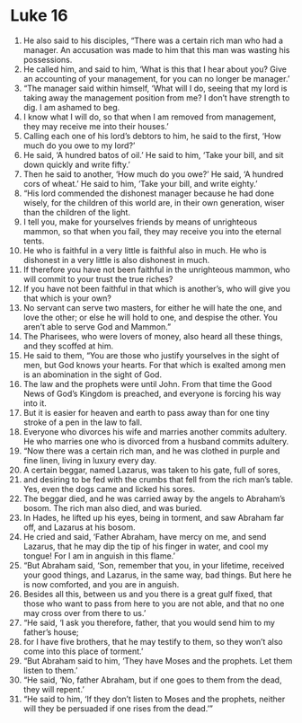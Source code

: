 
# Luke 16
1. He also said to his disciples, “There was a certain rich man who had a manager. An accusation was made to him that this man was wasting his possessions. 
2. He called him, and said to him, ‘What is this that I hear about you? Give an accounting of your management, for you can no longer be manager.’ 
3. “The manager said within himself, ‘What will I do, seeing that my lord is taking away the management position from me? I don’t have strength to dig. I am ashamed to beg. 
4. I know what I will do, so that when I am removed from management, they may receive me into their houses.’ 
5. Calling each one of his lord’s debtors to him, he said to the first, ‘How much do you owe to my lord?’ 
6. He said, ‘A hundred batos of oil.’ He said to him, ‘Take your bill, and sit down quickly and write fifty.’ 
7. Then he said to another, ‘How much do you owe?’ He said, ‘A hundred cors of wheat.’ He said to him, ‘Take your bill, and write eighty.’ 
8. “His lord commended the dishonest manager because he had done wisely, for the children of this world are, in their own generation, wiser than the children of the light. 
9. I tell you, make for yourselves friends by means of unrighteous mammon, so that when you fail, they may receive you into the eternal tents. 
10. He who is faithful in a very little is faithful also in much. He who is dishonest in a very little is also dishonest in much. 
11. If therefore you have not been faithful in the unrighteous mammon, who will commit to your trust the true riches? 
12. If you have not been faithful in that which is another’s, who will give you that which is your own? 
13. No servant can serve two masters, for either he will hate the one, and love the other; or else he will hold to one, and despise the other. You aren’t able to serve God and Mammon.” 
14. The Pharisees, who were lovers of money, also heard all these things, and they scoffed at him. 
15. He said to them, “You are those who justify yourselves in the sight of men, but God knows your hearts. For that which is exalted among men is an abomination in the sight of God. 
16. The law and the prophets were until John. From that time the Good News of God’s Kingdom is preached, and everyone is forcing his way into it. 
17. But it is easier for heaven and earth to pass away than for one tiny stroke of a pen in the law to fall. 
18. Everyone who divorces his wife and marries another commits adultery. He who marries one who is divorced from a husband commits adultery. 
19. “Now there was a certain rich man, and he was clothed in purple and fine linen, living in luxury every day. 
20. A certain beggar, named Lazarus, was taken to his gate, full of sores, 
21. and desiring to be fed with the crumbs that fell from the rich man’s table. Yes, even the dogs came and licked his sores. 
22. The beggar died, and he was carried away by the angels to Abraham’s bosom. The rich man also died, and was buried. 
23. In Hades, he lifted up his eyes, being in torment, and saw Abraham far off, and Lazarus at his bosom. 
24. He cried and said, ‘Father Abraham, have mercy on me, and send Lazarus, that he may dip the tip of his finger in water, and cool my tongue! For I am in anguish in this flame.’ 
25. “But Abraham said, ‘Son, remember that you, in your lifetime, received your good things, and Lazarus, in the same way, bad things. But here he is now comforted, and you are in anguish. 
26. Besides all this, between us and you there is a great gulf fixed, that those who want to pass from here to you are not able, and that no one may cross over from there to us.’ 
27. “He said, ‘I ask you therefore, father, that you would send him to my father’s house; 
28. for I have five brothers, that he may testify to them, so they won’t also come into this place of torment.’ 
29. “But Abraham said to him, ‘They have Moses and the prophets. Let them listen to them.’ 
30. “He said, ‘No, father Abraham, but if one goes to them from the dead, they will repent.’ 
31. “He said to him, ‘If they don’t listen to Moses and the prophets, neither will they be persuaded if one rises from the dead.’” 
